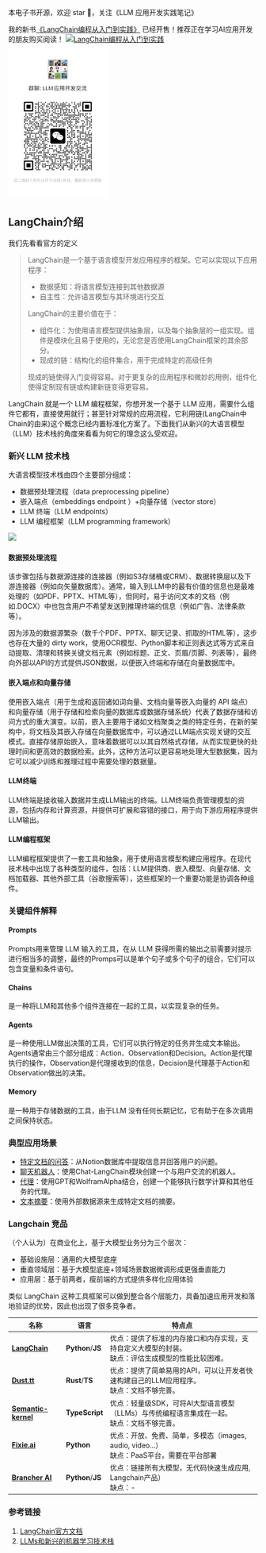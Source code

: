 本电子书开源，欢迎 star 🌟，关注《LLM 应用开发实践笔记》

我的新书[《LangChain编程从入门到实践》](https://u.jd.com/V8pkqFY) 已经开售！推荐正在学习AI应用开发的朋友购买阅读！
[![LangChain编程从入门到实践](../../images/langchain-book.jpg "LangChain编程从入门到实践")](https://u.jd.com/V8pkqFY) ![](../images/group.png)

## LangChain介绍
我们先看看官方的定义
> LangChain是一个基于语言模型开发应用程序的框架。它可以实现以下应用程序：
>
> - 数据感知：将语言模型连接到其他数据源
> - 自主性：允许语言模型与其环境进行交互
>
> LangChain的主要价值在于：
> - 组件化：为使用语言模型提供抽象层，以及每个抽象层的一组实现。组件是模块化且易于使用的，无论您是否使用LangChain框架的其余部分。
>- 现成的链：结构化的组件集合，用于完成特定的高级任务
>
>现成的链使得入门变得容易。对于更复杂的应用程序和微妙的用例，组件化使得定制现有链或构建新链变得更容易。

LangChain 就是一个 LLM 编程框架，你想开发一个基于 LLM 应用，需要什么组件它都有，直接使用就行；甚至针对常规的应用流程，它利用链(LangChain中Chain的由来)这个概念已经内置标准化方案了。下面我们从新兴的大语言模型（LLM）技术栈的角度来看看为何它的理念这么受欢迎。

### 新兴 LLM 技术栈
大语言模型技术栈由四个主要部分组成：
- 数据预处理流程（data preprocessing pipeline）
- 嵌入端点（embeddings endpoint ）+向量存储（vector store）
- LLM 终端（LLM endpoints）
- LLM 编程框架（LLM programming framework）

![](https://s2.loli.net/2023/06/17/F8ePcXbhRJwSkNi.png)

#### 数据预处理流程
该步骤包括与数据源连接的连接器（例如S3存储桶或CRM）、数据转换层以及下游连接器（例如向矢量数据库）。通常，输入到LLM中的最有价值的信息也是最难处理的（如PDF、PPTX、HTML等），但同时，易于访问文本的文档（例如.DOCX）中也包含用户不希望发送到推理终端的信息（例如广告、法律条款等）。

因为涉及的数据源繁杂（数千个PDF、PPTX、聊天记录、抓取的HTML等），这步也存在大量的 dirty work，使用OCR模型、Python脚本和正则表达式等方式来自动提取、清理和转换关键文档元素（例如标题、正文、页眉/页脚、列表等），最终向外部以API的方式提供JSON数据，以便嵌入终端和存储在向量数据库中。

#### 嵌入端点和向量存储
使用嵌入端点（用于生成和返回诸如词向量、文档向量等嵌入向量的 API 端点）和向量存储（用于存储和检索向量的数据库或数据存储系统）代表了数据存储和访问方式的重大演变。以前，嵌入主要用于诸如文档聚类之类的特定任务，在新的架构中，将文档及其嵌入存储在向量数据库中，可以通过LLM端点实现关键的交互模式。直接存储原始嵌入，意味着数据可以以其自然格式存储，从而实现更快的处理时间和更高效的数据检索。此外，这种方法可以更容易地处理大型数据集，因为它可以减少训练和推理过程中需要处理的数据量。

#### LLM终端
LLM终端是接收输入数据并生成LLM输出的终端。LLM终端负责管理模型的资源，包括内存和计算资源，并提供可扩展和容错的接口，用于向下游应用程序提供LLM输出。

#### LLM编程框架
LLM编程框架提供了一套工具和抽象，用于使用语言模型构建应用程序。在现代技术栈中出现了各种类型的组件，包括：LLM提供商、嵌入模型、向量存储、文档加载器、其他外部工具（谷歌搜索等），这些框架的一个重要功能是协调各种组件。

### 关键组件解释
#### Prompts
Prompts用来管理 LLM 输入的工具，在从 LLM 获得所需的输出之前需要对提示进行相当多的调整，最终的Promps可以是单个句子或多个句子的组合，它们可以包含变量和条件语句。
#### Chains
是一种将LLM和其他多个组件连接在一起的工具，以实现复杂的任务。
#### Agents
是一种使用LLM做出决策的工具，它们可以执行特定的任务并生成文本输出。Agents通常由三个部分组成：Action、Observation和Decision。Action是代理执行的操作，Observation是代理接收到的信息，Decision是代理基于Action和Observation做出的决策。

#### Memory
是一种用于存储数据的工具，由于LLM 没有任何长期记忆，它有助于在多次调用之间保持状态。

### 典型应用场景
- [特定文档的问答](https://python.langchain.com/docs/use_cases/question_answering.html)：从Notion数据库中提取信息并回答用户的问题。
- [聊天机器人](https://python.langchain.com/docs/use_cases/chatbots/)：使用Chat-LangChain模块创建一个与用户交流的机器人。
- [代理](https://python.langchain.com/docs/use_cases/agents/)：使用GPT和WolframAlpha结合，创建一个能够执行数学计算和其他任务的代理。
- [文本摘要](https://python.langchain.com/docs/use_cases/summarization)：使用外部数据源来生成特定文档的摘要。

### Langchain 竞品
（个人认为）在商业化上，基于大模型业务分为三个层次：
- 基础设施层：通用的大模型底座
- 垂直领域层：基于大模型底座+领域场景数据微调形成更强垂直能力
- 应用层：基于前两者，瘦前端的方式提供多样化应用体验

类似 LangChain 这种工具框架可以做到整合各个层能力，具备加速应用开发和落地验证的优势，因此也出现了很多竞争者。

| **名称**                                                     | **语言**          | **特点点**                                                   |
| ------------------------------------------------------------ | ----------------- | ------------------------------------------------------------ |
| **[LangChain](https://github.com/hwchase17/langchain)**      | **Python**/**JS** | 优点：提供了标准的内存接口和内存实现，支持自定义大模型的封装。<br />缺点：评估生成模型的性能比较困难。 |
| **[Dust.tt](https://github.com/dust-tt/dust)**               | **Rust**/**TS**   | 优点：提供了简单易用的API，可以让开发者快速构建自己的LLM应用程序。<br />缺点：文档不够完善。 |
| **[Semantic-kernel](https://github.com/microsoft/semantic-kernelhttps://learn.microsoft.com/en-us/semantic-kernel/)** | **TypeScript**    | 优点：轻量级SDK，可将AI大型语言模型（LLMs）与传统编程语言集成在一起。<br />缺点：文档不够完善。 |
| **[Fixie.ai](https://www.fixie.ai/)**                        | **Python**        | 优点：开放、免费、简单，多模态（images, audio, video...）<br />缺点：PaaS平台，需要在平台部署 |
| **[Brancher AI](https://www.brancher.ai/)**                  | **Python**/**JS**        | 优点：链接所有大模型，无代码快速生成应用, Langchain产品）<br />缺点：- |

### 参考链接
1. [LangChain官方文档](https://python.langchain.com/docs/get_started/introduction.html)
2. [LLMs和新兴的机器学习技术栈](https://medium.com/@unstructured-io/llms-and-the-emerging-ml-tech-stack-bdb189c8be5c)